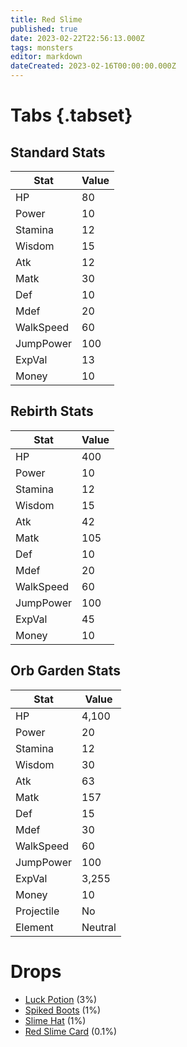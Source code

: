 ```yaml
---
title: Red Slime
published: true
date: 2023-02-22T22:56:13.000Z
tags: monsters
editor: markdown
dateCreated: 2023-02-16T00:00:00.000Z
---
```


# Tabs {.tabset}

## Standard Stats

|Stat|Value|
|-|-|
|HP|80|
|Power|10|
|Stamina|12|
|Wisdom|15|
|Atk|12|
|Matk|30|
|Def|10|
|Mdef|20|
|WalkSpeed|60|
|JumpPower|100|
|ExpVal|13|
|Money|10|
## Rebirth Stats

|Stat|Value|
|-|-|
|HP|400|
|Power|10|
|Stamina|12|
|Wisdom|15|
|Atk|42|
|Matk|105|
|Def|10|
|Mdef|20|
|WalkSpeed|60|
|JumpPower|100|
|ExpVal|45|
|Money|10|
## Orb Garden Stats

|Stat|Value|
|-|-|
|HP|4,100|
|Power|20|
|Stamina|12|
|Wisdom|30|
|Atk|63|
|Matk|157|
|Def|15|
|Mdef|30|
|WalkSpeed|60|
|JumpPower|100|
|ExpVal|3,255|
|Money|10|
|Projectile|No|
|Element|Neutral|

# Drops
 * [Luck Potion](/items/luck-potion.md) (3%)
 * [Spiked Boots](/items/spiked-boots.md) (1%)
 * [Slime Hat](/items/slime-hat.md) (1%)
 * [Red Slime Card](/items/red-slime-card.md) (0.1%)
